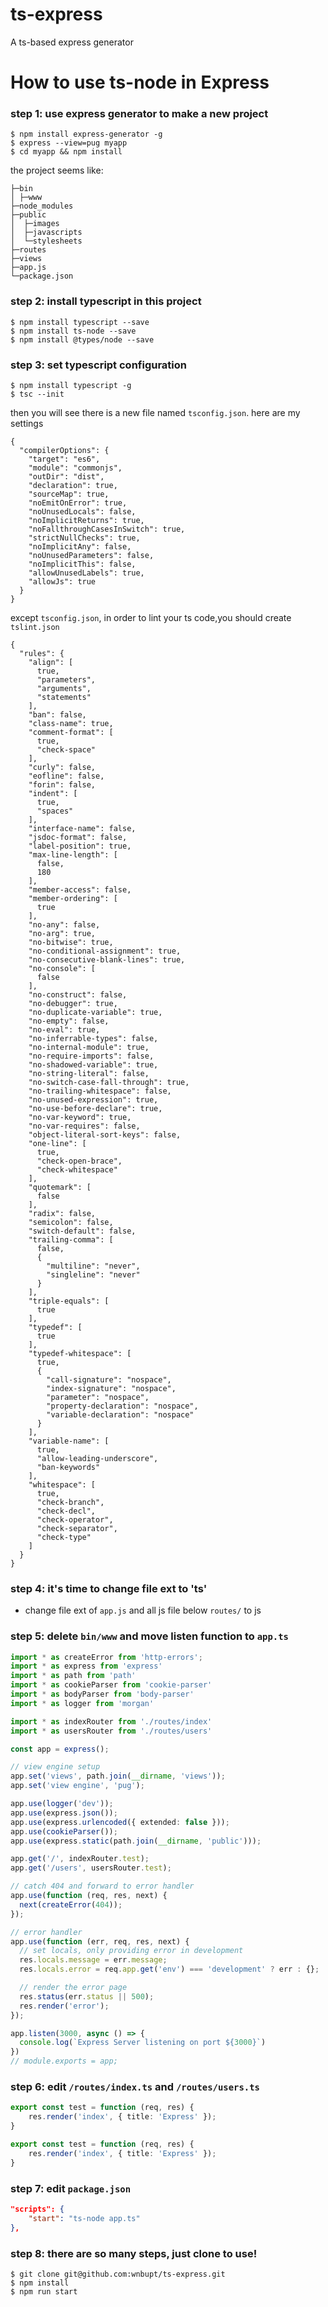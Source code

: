 # ts-express
A ts-based express generator

# How to use ts-node in Express

### step 1: use express generator to make a new project

```
$ npm install express-generator -g
$ express --view=pug myapp
$ cd myapp && npm install

```

the project seems like:
```
├─bin
│ ├─www
├─node_modules
├─public
│  ├─images
│  ├─javascripts
│  └─stylesheets
├─routes
├─views
├─app.js
└─package.json
```

### step 2: install typescript in this project

```
$ npm install typescript --save
$ npm install ts-node --save
$ npm install @types/node --save
```

### step 3: set typescript configuration

```
$ npm install typescript -g
$ tsc --init
```

then you will see there is a new file named `tsconfig.json`.
here are my settings

```
{
  "compilerOptions": {
    "target": "es6",
    "module": "commonjs",
    "outDir": "dist",
    "declaration": true,
    "sourceMap": true,
    "noEmitOnError": true,
    "noUnusedLocals": false,
    "noImplicitReturns": true,
    "noFallthroughCasesInSwitch": true,
    "strictNullChecks": true,
    "noImplicitAny": false,
    "noUnusedParameters": false,
    "noImplicitThis": false,
    "allowUnusedLabels": true,
    "allowJs": true
  }
}
```

except `tsconfig.json`, in order to lint your ts code,you should create `tslint.json`

```
{
  "rules": {
    "align": [
      true,
      "parameters",
      "arguments",
      "statements"
    ],
    "ban": false,
    "class-name": true,
    "comment-format": [
      true,
      "check-space"
    ],
    "curly": false,
    "eofline": false,
    "forin": false,
    "indent": [
      true,
      "spaces"
    ],
    "interface-name": false,
    "jsdoc-format": false,
    "label-position": true,
    "max-line-length": [
      false,
      180
    ],
    "member-access": false,
    "member-ordering": [
      true
    ],
    "no-any": false,
    "no-arg": true,
    "no-bitwise": true,
    "no-conditional-assignment": true,
    "no-consecutive-blank-lines": true,
    "no-console": [
      false
    ],
    "no-construct": false,
    "no-debugger": true,
    "no-duplicate-variable": true,
    "no-empty": false,
    "no-eval": true,
    "no-inferrable-types": false,
    "no-internal-module": true,
    "no-require-imports": false,
    "no-shadowed-variable": true,
    "no-string-literal": false,
    "no-switch-case-fall-through": true,
    "no-trailing-whitespace": false,
    "no-unused-expression": true,
    "no-use-before-declare": true,
    "no-var-keyword": true,
    "no-var-requires": false,
    "object-literal-sort-keys": false,
    "one-line": [
      true,
      "check-open-brace",
      "check-whitespace"
    ],
    "quotemark": [
      false
    ],
    "radix": false,
    "semicolon": false,
    "switch-default": false,
    "trailing-comma": [
      false,
      {
        "multiline": "never",
        "singleline": "never"
      }
    ],
    "triple-equals": [
      true
    ],
    "typedef": [
      true
    ],
    "typedef-whitespace": [
      true,
      {
        "call-signature": "nospace",
        "index-signature": "nospace",
        "parameter": "nospace",
        "property-declaration": "nospace",
        "variable-declaration": "nospace"
      }
    ],
    "variable-name": [
      true,
      "allow-leading-underscore",
      "ban-keywords"
    ],
    "whitespace": [
      true,
      "check-branch",
      "check-decl",
      "check-operator",
      "check-separator",
      "check-type"
    ]
  }
}
```

### step 4: it's time to change file ext to 'ts'

* change file ext of `app.js` and all js file below `routes/` to js

### step 5: delete `bin/www` and move listen function to `app.ts`

```app.ts
import * as createError from 'http-errors';
import * as express from 'express'
import * as path from 'path'
import * as cookieParser from 'cookie-parser'
import * as bodyParser from 'body-parser'
import * as logger from 'morgan'

import * as indexRouter from './routes/index'
import * as usersRouter from './routes/users'

const app = express();

// view engine setup
app.set('views', path.join(__dirname, 'views'));
app.set('view engine', 'pug');

app.use(logger('dev'));
app.use(express.json());
app.use(express.urlencoded({ extended: false }));
app.use(cookieParser());
app.use(express.static(path.join(__dirname, 'public')));

app.get('/', indexRouter.test);
app.get('/users', usersRouter.test);

// catch 404 and forward to error handler
app.use(function (req, res, next) {
  next(createError(404));
});

// error handler
app.use(function (err, req, res, next) {
  // set locals, only providing error in development
  res.locals.message = err.message;
  res.locals.error = req.app.get('env') === 'development' ? err : {};

  // render the error page
  res.status(err.status || 500);
  res.render('error');
});

app.listen(3000, async () => {
  console.log(`Express Server listening on port ${3000}`)
})
// module.exports = app;


```

### step 6: edit `/routes/index.ts` and `/routes/users.ts`

``` index.ts
export const test = function (req, res) {
    res.render('index', { title: 'Express' });
}
```

``` users.ts
export const test = function (req, res) {
    res.render('index', { title: 'Express' });
}
```

### step 7: edit `package.json` 
```package.json
"scripts": {
    "start": "ts-node app.ts"
},
```

### step 8: there are so many steps, just clone to use!
```
$ git clone git@github.com:wnbupt/ts-express.git
$ npm install
$ npm run start
```